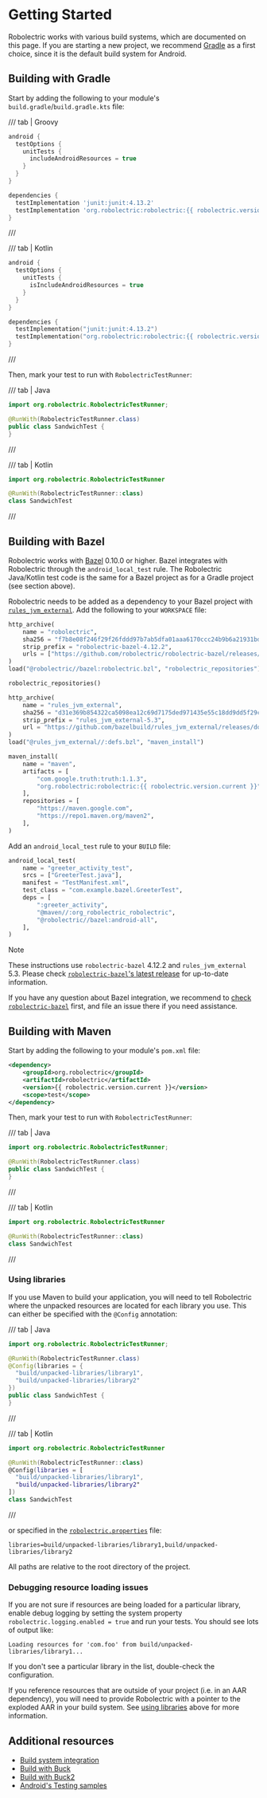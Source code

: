 # Getting Started

Robolectric works with various build systems, which are documented on this page. If you are starting
a new project, we recommend [Gradle][gradle] as a first choice, since it is the default build system
for Android.

## Building with Gradle

Start by adding the following to your module's `build.gradle`/`build.gradle.kts` file:

/// tab | Groovy
```groovy
android {
  testOptions {
    unitTests {
      includeAndroidResources = true
    }
  }
}

dependencies {
  testImplementation 'junit:junit:4.13.2'
  testImplementation 'org.robolectric:robolectric:{{ robolectric.version.current }}'
}
```
///

/// tab | Kotlin
```kotlin
android {
  testOptions {
    unitTests {
      isIncludeAndroidResources = true
    }
  }
}

dependencies {
  testImplementation("junit:junit:4.13.2")
  testImplementation("org.robolectric:robolectric:{{ robolectric.version.current }}")
}
```
///

Then, mark your test to run with `RobolectricTestRunner`:

/// tab | Java
```java
import org.robolectric.RobolectricTestRunner;

@RunWith(RobolectricTestRunner.class)
public class SandwichTest {
}
```
///

/// tab | Kotlin
```kotlin
import org.robolectric.RobolectricTestRunner

@RunWith(RobolectricTestRunner::class)
class SandwichTest
```
///

## Building with Bazel

Robolectric works with [Bazel][bazel] 0.10.0 or higher. Bazel integrates with Robolectric through
the `android_local_test` rule. The Robolectric Java/Kotlin test code is the same for a Bazel project
as for a Gradle project (see section above).

Robolectric needs to be added as a dependency to your Bazel project with
[`rules_jvm_external`][bazel-rules-jvm-external]. Add the following to your `WORKSPACE` file:

```python
http_archive(
    name = "robolectric",
    sha256 = "f7b8e08f246f29f26fddd97b7ab5dfa01aaa6170ccc24b9b6a21931bde01ad6f",
    strip_prefix = "robolectric-bazel-4.12.2",
    urls = ["https://github.com/robolectric/robolectric-bazel/releases/download/4.12.2/robolectric-bazel-4.12.2.tar.gz"],
)
load("@robolectric//bazel:robolectric.bzl", "robolectric_repositories")

robolectric_repositories()

http_archive(
    name = "rules_jvm_external",
    sha256 = "d31e369b854322ca5098ea12c69d7175ded971435e55c18dd9dd5f29cc5249ac",
    strip_prefix = "rules_jvm_external-5.3",
    url = "https://github.com/bazelbuild/rules_jvm_external/releases/download/5.3/rules_jvm_external-5.3.tar.gz",
)
load("@rules_jvm_external//:defs.bzl", "maven_install")

maven_install(
    name = "maven",
    artifacts = [
        "com.google.truth:truth:1.1.3",
        "org.robolectric:robolectric:{{ robolectric.version.current }}",
    ],
    repositories = [
        "https://maven.google.com",
        "https://repo1.maven.org/maven2",
    ],
)
```

Add an `android_local_test` rule to your `BUILD` file:

```python
android_local_test(
    name = "greeter_activity_test",
    srcs = ["GreeterTest.java"],
    manifest = "TestManifest.xml",
    test_class = "com.example.bazel.GreeterTest",
    deps = [
        ":greeter_activity",
        "@maven//:org_robolectric_robolectric",
        "@robolectric//bazel:android-all",
    ],
)
```

> [!NOTE]
> These instructions use `robolectric-bazel` 4.12.2 and `rules_jvm_external` 5.3. Please check
> [`robolectric-bazel`'s latest release][bazel-latest-release] for up-to-date information.

If you have any question about Bazel integration, we recommend to [check
`robolectric-bazel`][robolectric-bazel] first, and file an issue there if you need assistance.

## Building with Maven

Start by adding the following to your module's `pom.xml` file:

```xml
<dependency>
    <groupId>org.robolectric</groupId>
    <artifactId>robolectric</artifactId>
    <version>{{ robolectric.version.current }}</version>
    <scope>test</scope>
</dependency>
```

Then, mark your test to run with `RobolectricTestRunner`:

/// tab | Java
```java
import org.robolectric.RobolectricTestRunner;

@RunWith(RobolectricTestRunner.class)
public class SandwichTest {
}
```
///

/// tab | Kotlin
```kotlin
import org.robolectric.RobolectricTestRunner

@RunWith(RobolectricTestRunner::class)
class SandwichTest
```
///

### Using libraries

If you use Maven to build your application, you will need to tell Robolectric where the unpacked
resources are located for each library you use. This can either be specified with the `@Config`
annotation:

/// tab | Java
```java
import org.robolectric.RobolectricTestRunner;

@RunWith(RobolectricTestRunner.class)
@Config(libraries = {
  "build/unpacked-libraries/library1",
  "build/unpacked-libraries/library2"
})
public class SandwichTest {
}
```
///

/// tab | Kotlin
```kotlin
import org.robolectric.RobolectricTestRunner

@RunWith(RobolectricTestRunner::class)
@Config(libraries = [
  "build/unpacked-libraries/library1",
  "build/unpacked-libraries/library2"
])
class SandwichTest
```
///

or specified in the [`robolectric.properties`](configuring.md/#robolectricproperties-file) file:

```properties
libraries=build/unpacked-libraries/library1,build/unpacked-libraries/library2
```

All paths are relative to the root directory of the project.

### Debugging resource loading issues

If you are not sure if resources are being loaded for a particular library, enable debug logging by
setting the system property `robolectric.logging.enabled = true` and run your tests. You should see
lots of output like:

```text
Loading resources for 'com.foo' from build/unpacked-libraries/library1...
```

If you don't see a particular library in the list, double-check the configuration.

If you reference resources that are outside of your project (i.e. in an AAR dependency), you will
need to provide Robolectric with a pointer to the exploded AAR in your build system. See
[using libraries](#using-libraries) above for more information.

## Additional resources

* [Build system integration](build-system-integration.md)
* [Build with Buck](https://buckbuild.com/rule/robolectric_test.html)
* [Build with Buck2](https://buck2.build/docs/api/rules/#robolectric_test)
* [Android's Testing samples](https://github.com/android/testing-samples)

[bazel]: https://bazel.build
[bazel-latest-release]: https://github.com/robolectric/robolectric-bazel/releases/latest
[bazel-rules-jvm-external]: https://github.com/bazelbuild/rules_jvm_external
[gradle]: https://gradle.org/
[robolectric-bazel]: https://github.com/robolectric/robolectric-bazel
